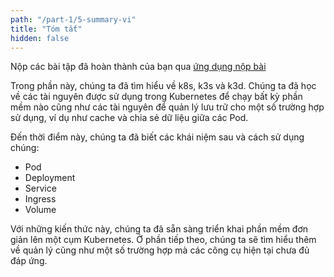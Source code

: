 ```yaml
---
path: "/part-1/5-summary-vi"
title: "Tóm tắt"
hidden: false
---
```


Nộp các bài tập đã hoàn thành của bạn qua [ứng dụng nộp bài](https://studies.cs.helsinki.fi/stats/courses/kubernetes2024)

Trong phần này, chúng ta đã tìm hiểu về k8s, k3s và k3d. Chúng ta đã học về các tài nguyên được sử dụng trong Kubernetes để chạy bất kỳ phần mềm nào cũng như các tài nguyên để quản lý lưu trữ cho một số trường hợp sử dụng, ví dụ như cache và chia sẻ dữ liệu giữa các Pod.

Đến thời điểm này, chúng ta đã biết các khái niệm sau và cách sử dụng chúng:

- Pod
- Deployment
- Service
- Ingress
- Volume

Với những kiến thức này, chúng ta đã sẵn sàng triển khai phần mềm đơn giản lên một cụm Kubernetes. Ở phần tiếp theo, chúng ta sẽ tìm hiểu thêm về quản lý cũng như một số trường hợp mà các công cụ hiện tại chưa đủ đáp ứng.
